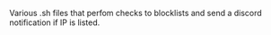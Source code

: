 Various .sh files that perfom checks to blocklists and send a discord notification if IP is listed.
